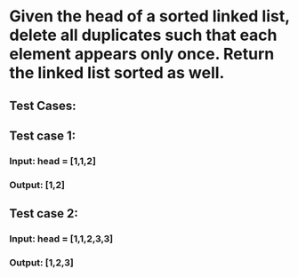 # Given the head of a sorted linked list, delete all duplicates such that each element appears only once. Return the linked list sorted as well.

## Test Cases: 

## Test case 1:
### Input: head = [1,1,2]
### Output: [1,2]

## Test case 2:
### Input: head = [1,1,2,3,3]
### Output: [1,2,3]
